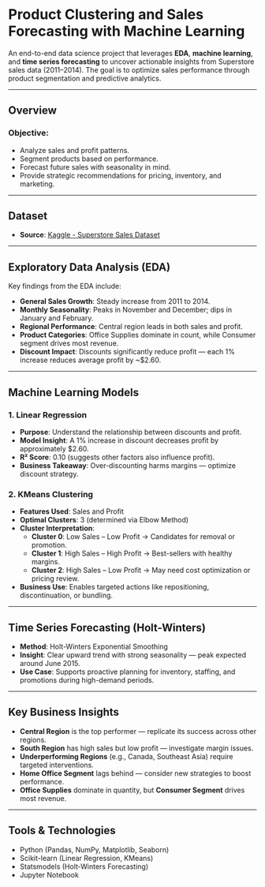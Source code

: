 # Product Clustering and Sales Forecasting with Machine Learning

An end-to-end data science project that leverages **EDA**, **machine learning**, and **time series forecasting** to uncover actionable insights from Superstore sales data (2011–2014). The goal is to optimize sales performance through product segmentation and predictive analytics.

---

##  Overview

###  Objective:
- Analyze sales and profit patterns.
- Segment products based on performance.
- Forecast future sales with seasonality in mind.
- Provide strategic recommendations for pricing, inventory, and marketing.

---

##  Dataset

- **Source**: [Kaggle - Superstore Sales Dataset](https://www.kaggle.com/datasets/laibaanwer/superstore-sales-dataset)
---

##  Exploratory Data Analysis (EDA)

Key findings from the EDA include:

- **General Sales Growth**: Steady increase from 2011 to 2014.
- **Monthly Seasonality**: Peaks in November and December; dips in January and February.
- **Regional Performance**: Central region leads in both sales and profit.
- **Product Categories**: Office Supplies dominate in count, while Consumer segment drives most revenue.
- **Discount Impact**: Discounts significantly reduce profit — each 1% increase reduces average profit by ~$2.60.

---

##  Machine Learning Models

### 1. **Linear Regression**

- **Purpose**: Understand the relationship between discounts and profit.
- **Model Insight**: A 1% increase in discount decreases profit by approximately $2.60.
- **R² Score**: 0.10 (suggests other factors also influence profit).
- **Business Takeaway**: Over-discounting harms margins — optimize discount strategy.

### 2. **KMeans Clustering**

- **Features Used**: Sales and Profit
- **Optimal Clusters**: 3 (determined via Elbow Method)
- **Cluster Interpretation**:
  - **Cluster 0**: Low Sales – Low Profit → Candidates for removal or promotion.
  - **Cluster 1**: High Sales – High Profit → Best-sellers with healthy margins.
  - **Cluster 2**: High Sales – Low Profit → May need cost optimization or pricing review.
- **Business Use**: Enables targeted actions like repositioning, discontinuation, or bundling.

---

##  Time Series Forecasting (Holt-Winters)

- **Method**: Holt-Winters Exponential Smoothing
- **Insight**: Clear upward trend with strong seasonality — peak expected around June 2015.
- **Use Case**: Supports proactive planning for inventory, staffing, and promotions during high-demand periods.

---

##  Key Business Insights

- **Central Region** is the top performer — replicate its success across other regions.
- **South Region** has high sales but low profit — investigate margin issues.
- **Underperforming Regions** (e.g., Canada, Southeast Asia) require targeted interventions.
- **Home Office Segment** lags behind — consider new strategies to boost performance.
- **Office Supplies** dominate in quantity, but **Consumer Segment** drives most revenue.

---

##  Tools & Technologies

- Python (Pandas, NumPy, Matplotlib, Seaborn)
- Scikit-learn (Linear Regression, KMeans)
- Statsmodels (Holt-Winters Forecasting)
- Jupyter Notebook


